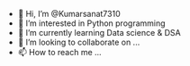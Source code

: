 - 👋 Hi, I’m @Kumarsanat7310
- 👀 I’m interested in Python programming
- 🌱 I’m currently learning Data science & DSA
- 💞️ I’m looking to collaborate on ...
- 📫 How to reach me ...

<!---
Kumarsanat7310/Kumarsanat7310 is a ✨ special ✨ repository because its `README.md` (this file) appears on your GitHub profile.
You can click the Preview link to take a look at your changes.
--->
